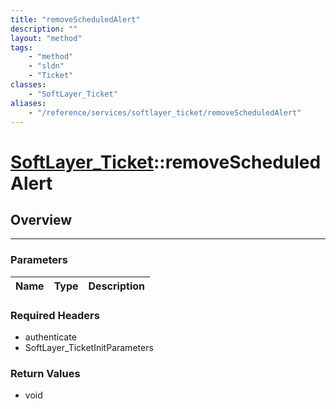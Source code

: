 ```yaml
---
title: "removeScheduledAlert"
description: ""
layout: "method"
tags:
    - "method"
    - "sldn"
    - "Ticket"
classes:
    - "SoftLayer_Ticket"
aliases:
    - "/reference/services/softlayer_ticket/removeScheduledAlert"
---
```

# [SoftLayer_Ticket](/reference/services/SoftLayer_Ticket)::removeScheduledAlert




## Overview 


-----

### Parameters 
|Name | Type | Description |
| --- | --- | --- |


### Required Headers
* authenticate
* SoftLayer_TicketInitParameters


### Return Values
* void





